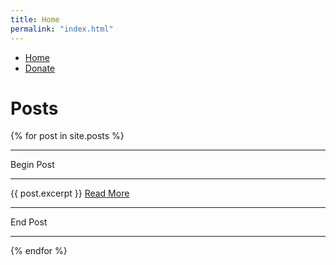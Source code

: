 ```yaml
---
title: Home
permalink: "index.html"
---
```


<nav id="main-nav">
<ul>
    <li><a href="index.html">Home</a></li>
    <li><a href="donate.html">Donate</a></li>
</ul>
</nav>

# Posts

<div>
  {% for post in site.posts %}
    <div>
      <hr>
      <p>Begin Post</p>
      <hr>
      {{ post.excerpt }}
      <a href="{{ post.url }}" target="_blank">Read More</a>
      <hr>
      <p>End Post</p>
      <hr>
    </div>
  {% endfor %}
</div>
